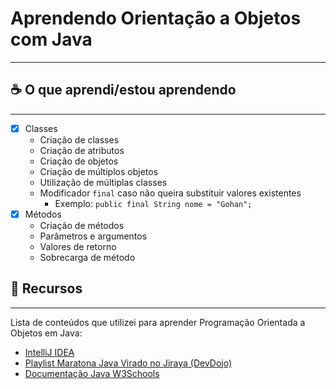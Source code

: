 # Aprendendo Orientação a Objetos com Java
<hr>

## ☕ O que aprendi/estou aprendendo
<hr>

- [x] Classes
    - Criação de classes
    - Criação de atributos
    - Criação de objetos
    - Criação de múltiplos objetos
    - Utilização de múltiplas classes
    - Modificador `final` caso não queira substituir valores existentes
        - Exemplo: `public final String nome = "Gohan";`
- [x] Métodos
    - Criação de métodos
    - Parâmetros e argumentos
    - Valores de retorno
    - Sobrecarga de método
## 📜 Recursos
<hr>
Lista de conteúdos que utilizei para aprender Programação Orientada a Objetos em Java:
<ul>
  <li><a href="https://www.jetbrains.com/pt-br/idea/">IntelliJ IDEA</a></li>
  <li><a href="https://www.youtube.com/watch?v=VKjFuX91G5Q&list=PL62G310vn6nFIsOCC0H-C2infYgwm8SWW">Playlist Maratona Java Virado no Jiraya (DevDojo)</a></li>
  <li><a href="https://www.w3schools.com/java/default.asp">Documentação Java W3Schools</a></li>
</ul>
  